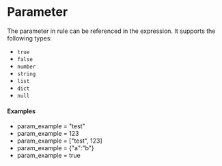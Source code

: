 # Parameter

The parameter in rule can be referenced in the expression. It supports the following types:

- `true`
- `false`
- `number`
- `string`
- `list`
- `dict`
- `null`

#### Examples

- param_example = "test"
- param_example = 123
- param_example = ["test", 123]
- param_example = {"a":"b"}
- param_example = true